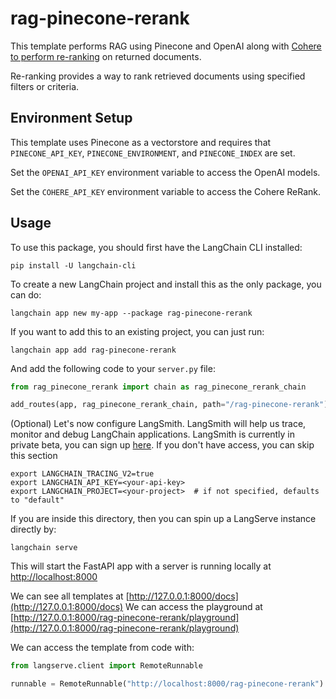 
# rag-pinecone-rerank

This template performs RAG using Pinecone and OpenAI along with [Cohere to perform re-ranking](https://txt.cohere.com/rerank/) on returned documents. 

Re-ranking provides a way to rank retrieved documents using specified filters or criteria.

## Environment Setup

This template uses Pinecone as a vectorstore and requires that `PINECONE_API_KEY`, `PINECONE_ENVIRONMENT`, and `PINECONE_INDEX` are set. 

Set the `OPENAI_API_KEY` environment variable to access the OpenAI models.

Set the `COHERE_API_KEY` environment variable to access the Cohere ReRank.

## Usage

To use this package, you should first have the LangChain CLI installed:

```shell
pip install -U langchain-cli
```

To create a new LangChain project and install this as the only package, you can do:

```shell
langchain app new my-app --package rag-pinecone-rerank
```

If you want to add this to an existing project, you can just run:

```shell
langchain app add rag-pinecone-rerank
```

And add the following code to your `server.py` file:
```python
from rag_pinecone_rerank import chain as rag_pinecone_rerank_chain

add_routes(app, rag_pinecone_rerank_chain, path="/rag-pinecone-rerank")
```

(Optional) Let's now configure LangSmith. 
LangSmith will help us trace, monitor and debug LangChain applications. 
LangSmith is currently in private beta, you can sign up [here](https://smith.langchain.com/). 
If you don't have access, you can skip this section


```shell
export LANGCHAIN_TRACING_V2=true
export LANGCHAIN_API_KEY=<your-api-key>
export LANGCHAIN_PROJECT=<your-project>  # if not specified, defaults to "default"
```

If you are inside this directory, then you can spin up a LangServe instance directly by:

```shell
langchain serve
```

This will start the FastAPI app with a server is running locally at 
[http://localhost:8000](http://localhost:8000)

We can see all templates at [http://127.0.0.1:8000/docs](http://127.0.0.1:8000/docs)
We can access the playground at [http://127.0.0.1:8000/rag-pinecone-rerank/playground](http://127.0.0.1:8000/rag-pinecone-rerank/playground)  

We can access the template from code with:

```python
from langserve.client import RemoteRunnable

runnable = RemoteRunnable("http://localhost:8000/rag-pinecone-rerank")
```
